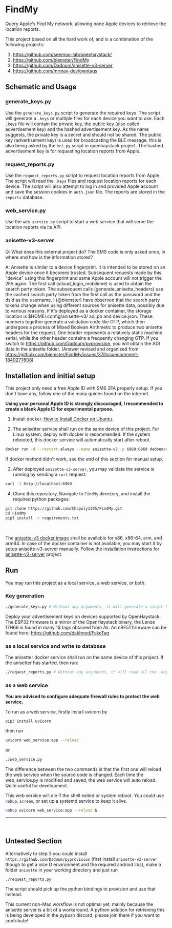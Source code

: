# FindMy

Query Apple's Find My network, allowing none Apple devices to retrieve the location reports.

This project based on all the hard work of, and is a combination of the following projects:

1. https://github.com/seemoo-lab/openhaystack/
2. https://github.com/biemster/FindMy
3. https://github.com/Dadoum/anisette-v3-server
4. https://github.com/mrmay-dev/owntags

## Schematic and Usage

### generate_keys.py
Use the `generate_keys.py` script to generate the required keys. The script will generate a `.keys`
or multiple files for each device you want to use. Each `.keys` file will contain the private key, the public key
(also called advertisement key) and the hashed advertisement key. As the name suggests, the private key is a secret
and should not be shared. The public key (advertisement key) is used for broadcasting the BLE message, this is also
being asked by the `hci.py` script in openhaystack project. The hashed advertisement key is for requesting location
reports from Apple.

### request_reports.py
Use the `request_reports.py` script to request location reports from Apple. The script will read the `.keys` files and
request location reports for each device. The script will also attempt to log in and provided Apple account and save
the session cookies in `auth.json` file. The reports are stored in the `reports` database.

### web_service.py
Use the `web_service.py` script to start a web service that will serve the location reports via its API.

### anisette-v3-server

Q: What does this external project do? The SMS code is only asked once, in where and how is the information stored?

A: Anisette is similar to a device fingerprint. It is intended to be stored on an Apple device once it becomes trusted. 
Subsequent requests made by this "device" using this fingerprint and same Apple account will not trigger the 2FA again. 
The first call (icloud_login_mobileme) is used to obtain the search party token. The subsequent calls 
(generate_anisette_headers) use the cached search party token from the first call as the password and the dsid as the 
username. I (@biemster) have observed that the search party tokens change when using different sources for anisette data,
possibly due to various reasons. If it's deployed as a docker container, the storage location is $HOME/.config/anisette-v3/
adi.pb and device.json. These numbers together generate a validation code like OTP, which then undergoes a process of 
Mixed Boolean Arithmetic to produce two anisette headers for the request. One header represents a relatively static 
machine serial, while the other header contains a frequently changing OTP. 
If you switch to https://github.com/Dadoum/pyprovision, you will obtain the ADI data in the anisette folder. 
(Answer revised and organized from https://github.com/biemster/FindMy/issues/37#issuecomment-1840277808)

## Installation and initial setup
This project only need a free Apple ID with SMS 2FA properly setup. If you don't have any, follow one of the many 
guides found on the internet. 

**Using your personal Apple ID is strongly discouraged, I recommended to create a blank 
Apple ID for experimental purpose.**  

1. Install docker. [How to Install Docker on Ubuntu](https://docs.docker.com/engine/install/ubuntu/). 

2. The anisetter service shall run on the same device of this project. For Linux system, deploy with docker is recommended.
If the system rebooted, this docker service will automatically start after reboot.

```bash
docker run -d --restart always --name anisette-v3 -p 6969:6969 dadoum/anisette-v3-server:latest
```
If docker method didn't work, see the end of this section for manual setup.

3. After deployed `anisette-v3-server`, you may validate the service is running by sending a `curl` request:

```bash
curl -I http://localhost:6969
```
4. Clone this repository, Navigate to `FindMy` directory, and install the required python packages:

```bash
git clone https://github.com/Chapoly1305/FindMy.git
cd FindMy
pip3 install -r requirements.txt
```


<br>

The [anisette-v3 docker image](https://hub.docker.com/r/dadoum/anisette-v3-server/tags) shall be available 
for x86, x86-64, arm, and arm64. In case of the docker container is not available, you may start it by setup 
anisette-v3-server manually.
Follow the installation instructions for [anisette-v3-server](https://github.com/Dadoum/anisette-v3-server
) project. 


## Run 
You may run this project as a local service, a web service, or both. 

### Key generation
```bash
./generate_keys.py # Without any arguments, it will generate a single key file and save under current directory.
```

Deploy your advertisement keys on devices supported by OpenHaystack. The ESP32 firmware is a mirror of the 
OpenHaystack binary, the Lenze 17H66 is found in many 1$ tags obtained from Ali. 
An nRF51 firmware can be found here: https://github.com/dakhnod/FakeTag

### as a local service and write to database

The anisetter docker service shall run on the same device of this project. 
If the anisetter has started, then run:

```bash
./request_reports.py # Without any arguments, it will read all the .keys files under current directory.
```

### as a web service
**You are advised to configure adequate firewall rules to protect the web service.**

To run as a web service, firstly install uvicorn by 
```
pip3 install uvicorn
```

then run 
```bash
uvicorn web_service:app --reload
```

or 
```bash
./web_service.py
```
The difference between the two commands is that the first one will reload the web service when the source code is changed. 
Each time the web_service.py is modified and saved, the web service will auto reload. Quite useful for development.

This web service will die if the shell exited or system reboot. You could use `nohup`, `screen`, or set up a systemd service to keep it alive.
```bash
nohup uvicorn web_service:app --reload &
```
---

<br>



## Untested Section
Alternatively to step 3 you could install `https://github.com/Dadoum/pyprovision` (first install `anisette-v3-server`
though to get a nice D environment and the required android libs),
make a folder `anisette` in your working directory and just run

``` commandline
./request_reports.py
```

The script should pick up the python bindings to provision and use that instead.

This current non-Mac workflow is not optimal yet, mainly because the anisette server is a bit of a workaround. A python
solution for retrieving this is being developed in the pypush discord, please join there if you want to contribute!
